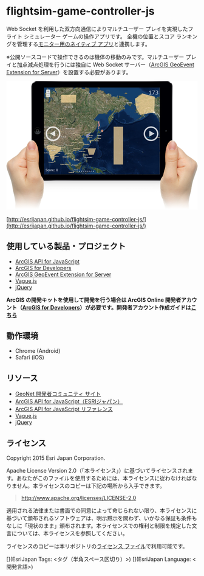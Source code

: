 # flightsim-game-controller-js

Web Socket を利用した双方向通信によりマルチユーザー プレイを実現したフライト シミュレーター ゲームの操作アプリです。
全機の位置とスコア ランキングを管理する[モニター用のネイティブ アプリ](https://github.com/esrijapan/flightsim-game-monitor-dotnet)と連携します。

※公開ソースコードで操作できるのは機体の移動のみです。マルチユーザー プレイと加点減点処理を行うには独自に Web Socket サーバー（[ArcGIS GeoEvent Extension for Server](http://www.esrij.com/products/arcgis-for-server/details/arcgis-geoevent-extension-for-server/)）を設置する必要があります。

[![](images/readme/top.png)]()

[http://esrijapan.github.io/flightsim-game-controller-js/](http://esrijapan.github.io/flightsim-game-controller-js/)

## 使用している製品・プロジェクト

* [ArcGIS API for JavaScript](https://developers.arcgis.com/javascript/)
* [ArcGIS for Developers](https://developers.arcgis.com/en/)
* [ArcGIS GeoEvent Extension for Server](https://server.arcgis.com/ja/geoevent-extension/)
* [Vague.js](https://github.com/GianlucaGuarini/vague.js/)
* [jQuery](https://github.com/jquery)

**ArcGIS の開発キットを使用して開発を行う場合は ArcGIS Online 開発者アカウント（[ArcGIS for Developers](https://developers.arcgis.com/en/)）が必要です。開発者アカウント作成ガイドは[こちら](http://www.esrij.com/cgi-bin/wp/wp-content/uploads/documents/signup-esri-developers.pdf)**

## 動作環境

* Chrome (Android)
* Safari (iOS)

## リソース

* [GeoNet 開発者コミュニティ サイト](https://geonet.esri.com/groups/devcom-jp)
* [ArcGIS API for JavaScript（ESRIジャパン）](http://www.esrij.com/products/arcgis-api-for-javascript/)
* [ArcGIS API for JavaScript リファレンス](https://developers.arcgis.com/javascript/jsapi/)
* [Vague.js](https://gianlucaguarini.github.io/Vague.js/)
* [jQuery](https://jquery.com/)

## ライセンス
Copyright 2015 Esri Japan Corporation.

Apache License Version 2.0（「本ライセンス」）に基づいてライセンスされます。あなたがこのファイルを使用するためには、本ライセンスに従わなければなりません。本ライセンスのコピーは下記の場所から入手できます。

> http://www.apache.org/licenses/LICENSE-2.0

適用される法律または書面での同意によって命じられない限り、本ライセンスに基づいて頒布されるソフトウェアは、明示黙示を問わず、いかなる保証も条件もなしに「現状のまま」頒布されます。本ライセンスでの権利と制限を規定した文言については、本ライセンスを参照してください。

ライセンスのコピーは本リポジトリの[ライセンス ファイル](./LICENSE)で利用可能です。

[](EsriJapan Tags: <タグ（半角スペース区切り）>)
[](EsriJapan Language: <開発言語>)
